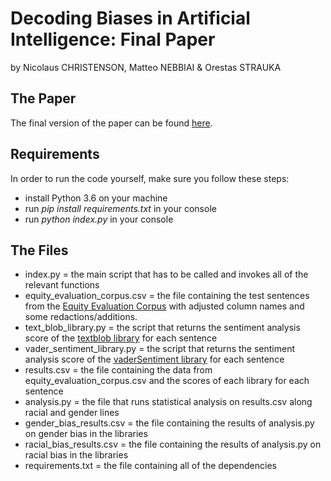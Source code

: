 # Decoding Biases in Artificial Intelligence: Final Paper
by Nicolaus CHRISTENSON, Matteo NEBBIAI & Orestas STRAUKA

## The Paper
The final version of the paper can be found [here](www.temp.com).

## Requirements
In order to run the code yourself, make sure you follow these steps:

 - install Python 3.6 on your machine
 - run *pip install requirements.txt* in your console
 - run *python index.py* in your console

## The Files
- index.py = the main script that has to be called and invokes all of the relevant functions
- equity_evaluation_corpus.csv = the file containing the test sentences from the [Equity Evaluation Corpus](https://www.svkir.com/resources/Equity-Evaluation-Corpus.zip) with adjusted column names and some redactions/additions.
- text_blob_library.py = the script that returns the sentiment analysis score of the [textblob library](https://textblob.readthedocs.io/en/dev/) for each sentence
- vader_sentiment_library.py = the script that returns the sentiment analysis score of the [vaderSentiment library](https://github.com/cjhutto/vaderSentiment) for each sentence
- results.csv = the file containing the data from equity_evaluation_corpus.csv and the scores of each library for each sentence
- analysis.py = the file that runs statistical analysis on results.csv along racial and gender lines 
- gender_bias_results.csv = the file containing the results of analysis.py on gender bias in the libraries
- racial_bias_results.csv = the file containing the results of analysis.py on racial bias in the libraries
- requirements.txt = the file containing all of the dependencies